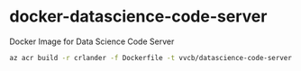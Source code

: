 # docker-datascience-code-server
Docker Image for Data Science Code Server

```bash
az acr build -r crlander -f Dockerfile -t vvcb/datascience-code-server:0.1.0 .
```